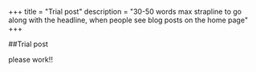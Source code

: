 +++
title = "Trial post"
description = "30-50 words max strapline to go along with the headline, when people see blog posts on the home page"
+++

##Trial post

please work!!